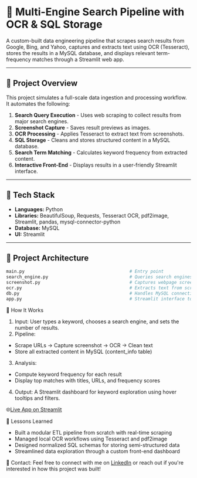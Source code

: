 # 🔎 Multi-Engine Search Pipeline with OCR & SQL Storage

A custom-built data engineering pipeline that scrapes search results from Google, Bing, and Yahoo, captures and extracts text using OCR (Tesseract), stores the results in a MySQL database, and displays relevant term-frequency matches through a Streamlit web app.

--- 

## 🚀 Project Overview
This project simulates a full-scale data ingestion and processing workflow. It automates the following:
1. **Search Query Execution** - Uses web scraping to collect results from major search engines.
2. **Screenshot Capture** - Saves result previews as images.
3. **OCR Processing** - Applies Tesseract to extract text from screenshots.
4. **SQL Storage** - Cleans and stores structured content in a MySQL database.
5. **Search Term Matching** - Calculates keyword frequency from extracted content.
6. **Interactive Front-End** - Displays results in a user-friendly Streamlit interface.

--- 

## 📁 Tech Stack
- **Languages:** Python
- **Libraries:** BeautifulSoup, Requests, Tesseract OCR, pdf2image, Streamlit, pandas, mysql-connector-python
- **Database:** MySQL
- **UI:** Streamlit

---

## 🧱 Project Architecture
```bash
main.py                                        # Entry point
search_engine.py                               # Queries search engines and collects URLs
screenshot.py                                  # Captures webpage screenshots
ocr.py                                         # Extracts text from screenshots (via Tesseract)
db.py                                          # Handles MySQL connections and term frequency storage
app.py                                         # Streamlit interface to display results
```

🧪 How It Works
1. Input: User types a keyword, chooses a search engine, and sets the number of results.
2. Pipeline:
  - Scrape URLs -> Capture screenshot -> OCR -> Clean text
  - Store all extracted content in MySQL (content_info table)
3. Analysis:
  - Compute keyword frequency for each result
  - Display top matches with titles, URLs, and frequency scores
4. Output: A Streamlit dashboard for keyword exploration using hover tooltips and filters.

🌐[Live App on Streamlit](https://data-engineering-final.streamlit.app/)


📝 Lessons Learned
- Built a modular ETL pipeline from scratch with real-time scraping
- Managed local OCR workflows using Tesseract and pdf2image
- Designed normalized SQL schemas for storing semi-structured data
- Streamlined data exploration through a custom front-end dashboard


📧 Contact:
Feel free to connect with me on [LinkedIn](https://www.linkedin.com/in/tyleranatole/) or reach out if you're interested in how this project was built!
  
